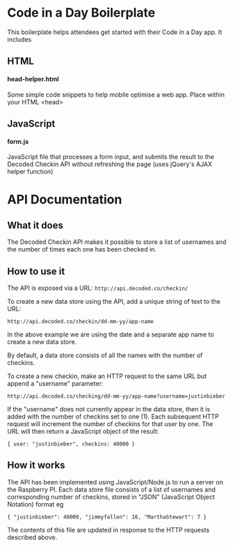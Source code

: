 Code in a Day Boilerplate
=========================

This boilerplate helps attendees get started with their Code in a Day app. It includes

## HTML

#### head-helper.html

Some simple code snippets to help mobile optimise a web app. Place within your HTML &lt;head&gt;

## JavaScript

#### form.js

JavaScript file that processes a form input, and submits the result to the Decoded Checkin API without refreshing the page (uses jQuery's AJAX helper function)

# API Documentation

## What it does

The Decoded Checkin API makes it possible to store a list of usernames and the number of times each one has been checked in.

## How to use it

The API is exposed via a URL: `http://api.decoded.co/checkin/`

To create a new data store using the API, add a unique string of text to the URL:

`http://api.decoded.co/checkin/dd-mm-yy/app-name`

In the above example we are using the date and a separate app name to create a new data store.

By default, a data store consists of all the names with the number of checkins.

To create a new checkin, make an HTTP request to the same URL but append a "username" parameter:

`http://api.decoded.co/checking/dd-mm-yy/app-name?username=justinbieber`

If the "username" does not currently appear in the data store, then it is added with the number of checkins set to one (1).  Each subsequent HTTP request will increment the number of checkins for that user by one.  The URL will then return a JavaScript object of the result:

`{
  user: "justinbieber",
  checkins: 40000
}`

## How it works

The API has been implemented using JavaScript/Node.js to run a server on the Raspberry PI.  Each data store file consists of a list of usernames and corresponding number of checkins, stored in "JSON" (JavaScript Object Notation) format eg

`{
  "justinbieber": 40000,
  "jimmyfallon": 16,
  "MarthaStewart‎": 7
}`

The contents of this file are updated in response to the HTTP requests described above.
